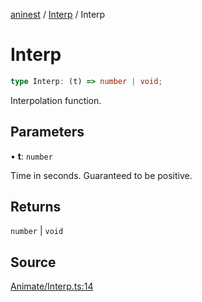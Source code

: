 [aninest](../../index.md) / [Interp](../index.md) / Interp

# Interp

```ts
type Interp: (t) => number | void;
```

Interpolation function.

## Parameters

• **t**: `number`

Time in seconds. Guaranteed to be positive.

## Returns

`number` \| `void`

## Source

[Animate/Interp.ts:14](https://github.com/zphrs/aninest/blob/9544357/src/Animate/Interp.ts#L14)
